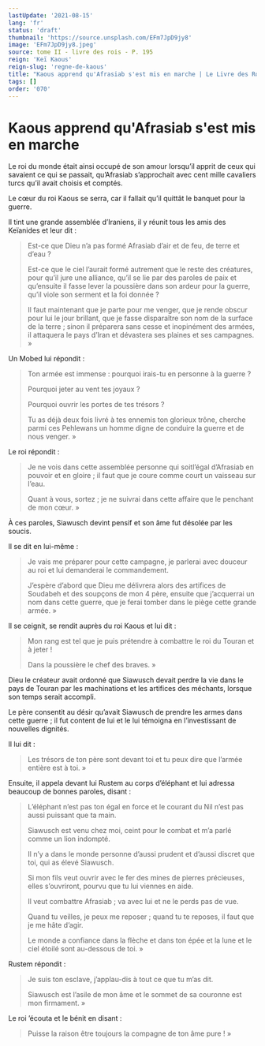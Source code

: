 ```yaml
---
lastUpdate: '2021-08-15'
lang: 'fr'
status: 'draft'
thumbnail: 'https://source.unsplash.com/EFm7JpD9jy8'
image: 'EFm7JpD9jy8.jpeg'
source: tome II - livre des rois - P. 195
reign: 'Keï Kaous'
reign-slug: 'regne-de-kaous'
title: "Kaous apprend qu'Afrasiab s'est mis en marche | Le Livre des Rois | Shâhnâmeh"
tags: []
order: '070'
---
```


<!-- LTeX: language=fr -->

# Kaous apprend qu'Afrasiab s'est mis en marche

Le roi du monde était ainsi occupé de son amour lorsqu’il apprit de ceux qui savaient ce qui se passait, qu’Afrasiab s’approchait avec cent mille cavaliers turcs qu’il avait choisis et comptés.

Le cœur du roi Kaous se serra, car il fallait qu’il quittât le banquet pour la guerre.

Il tint une grande assemblée d’Iraniens, il y réunit tous les amis des Keïanides et leur dit :

> Est-ce que Dieu n’a pas formé Afrasiab d’air et de feu, de terre et d’eau ?
>
> Est-ce que le ciel l’aurait formé autrement que le reste des créatures, pour qu’il jure une alliance, qu’il se lie par des paroles de paix et qu’ensuite il fasse lever la poussière dans son ardeur pour la guerre, qu’il viole son serment et la foi donnée ?
>
> Il faut maintenant que je parte pour me venger, que je rende obscur pour lui le jour brillant, que je fasse disparaître son nom de la surface de la terre ; sinon il préparera sans cesse et inopinément des armées, il attaquera le pays d’Iran et dévastera ses plaines et ses campagnes. »

Un Mobed lui répondit :

> Ton armée est immense : pourquoi irais-tu en personne à la guerre ?
>
> Pourquoi jeter au vent tes joyaux ?
>
> Pourquoi ouvrir les portes de tes trésors ?
>
> Tu as déjà deux fois livré à tes ennemis ton glorieux trône, cherche parmi ces Pehlewans un homme digne de conduire la guerre et de nous venger. »

Le roi répondit :

> Je ne vois dans cette assemblée personne qui soitl’égal d’Afrasiab en pouvoir et en gloire ; il faut que je coure comme court un vaisseau sur l’eau.
>
> Quant à vous, sortez ; je ne suivrai dans cette affaire que le penchant de mon cœur. »

À ces paroles, Siawusch devint pensif et son âme fut désolée par les soucis.

Il se dit en lui-même :

> Je vais me préparer pour cette campagne, je parlerai avec douceur au roi et lui demanderai le commandement.
>
> J’espère d’abord que Dieu me délivrera alors des artifices de Soudabeh et des soupçons de mon 4 père, ensuite que j’acquerrai un nom dans cette guerre, que je ferai tomber dans le piège cette grande armée. »

Il se ceignit, se rendit auprès du roi Kaous et lui dit :

> Mon rang est tel que je puis prétendre à combattre le roi du Touran et à jeter !
>
> Dans la poussière le chef des braves. »

Dieu le créateur avait ordonné que Siawusch devait perdre la vie dans le pays de Touran par les machinations et les artifices des méchants, lorsque son temps serait accompli.

Le père consentit au désir qu’avait Siawusch de prendre les armes dans cette guerre ; il fut content de lui et le lui témoigna en l’investissant de nouvelles dignités.

Il lui dit :

> Les trésors de ton père sont devant toi et tu peux dire que l’armée entière est à toi. »

Ensuite, il appela devant lui Rustem au corps d’éléphant et lui adressa beaucoup de bonnes paroles, disant :

> L’éléphant n’est pas ton égal en force et le courant du Nil n’est pas aussi puissant que ta main.
>
> Siawusch est venu chez moi, ceint pour le combat et m’a parlé comme un lion indompté.
>
> Il n’y a dans le monde personne d’aussi prudent et d’aussi discret que toi, qui as élevé Siawusch.
>
> Si mon fils veut ouvrir avec le fer des mines de pierres précieuses, elles s’ouvriront, pourvu que tu lui viennes en aide.
>
> Il veut combattre Afrasiab ; va avec lui et ne le perds pas de vue.
>
> Quand tu veilles, je peux me reposer ; quand tu te reposes, il faut que je me hâte d’agir.
>
> Le monde a confiance dans la flèche et dans ton épée et la lune et le ciel étoilé sont au-dessous de toi. »

Rustem répondit :

> Je suis ton esclave, j’applau-dis à tout ce que tu m’as dit.
>
> Siawusch est l’asile de mon âme et le sommet de sa couronne est mon firmament. »

Le roi ’écouta et le bénit en disant :

> Puisse la raison être toujours la compagne de ton âme pure ! »
